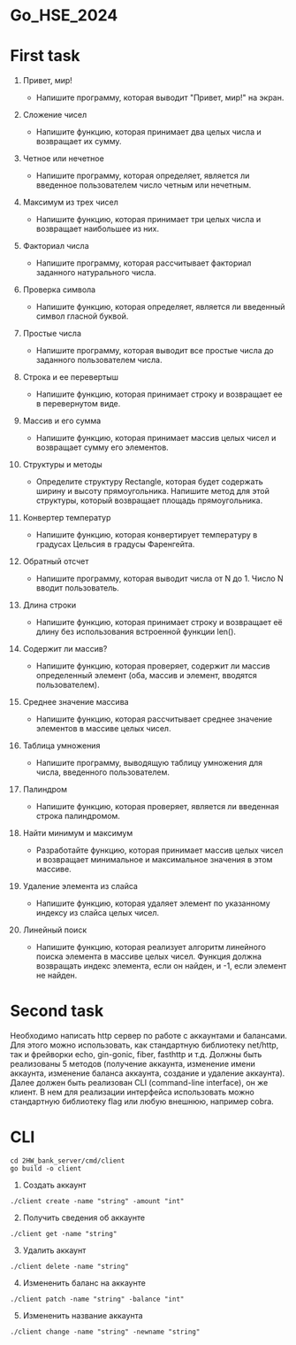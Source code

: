 # Go_HSE_2024
First task
=
  1. Привет, мир!
      - Напишите программу, которая выводит "Привет, мир!" на экран.

  2. Сложение чисел
      - Напишите функцию, которая принимает два целых числа и возвращает их сумму.

  3. Четное или нечетное
      - Напишите программу, которая определяет, является ли введенное пользователем число четным или нечетным.

  4. Максимум из трех чисел
      - Напишите функцию, которая принимает три целых числа и возвращает наибольшее из них.

  5. Факториал числа
      - Напишите программу, которая рассчитывает факториал заданного натурального числа.

  6. Проверка символа
      - Напишите функцию, которая определяет, является ли введенный символ гласной буквой.

  7. Простые числа
      - Напишите программу, которая выводит все простые числа до заданного пользователем числа.

  8. Строка и ее перевертыш
      - Напишите функцию, которая принимает строку и возвращает ее в перевернутом виде.

  9. Массив и его сумма
      - Напишите функцию, которая принимает массив целых чисел и возвращает сумму его элементов.

  10. Структуры и методы
      - Определите структуру Rectangle, которая будет содержать ширину и высоту прямоугольника. Напишите метод для этой структуры, который возвращает площадь прямоугольника.

  11. Конвертер температур
      - Напишите функцию, которая конвертирует температуру в градусах Цельсия в градусы Фаренгейта.

  12. Обратный отсчет
      - Напишите программу, которая выводит числа от N до 1. Число N вводит пользователь.

  13. Длина строки
      - Напишите функцию, которая принимает строку и возвращает её длину без использования встроенной функции len().

  14. Содержит ли массив?
      - Напишите функцию, которая проверяет, содержит ли массив определенный элемент (оба, массив и элемент, вводятся пользователем).

  15. Среднее значение массива
      - Напишите функцию, которая рассчитывает среднее значение элементов в массиве целых чисел.

  16. Таблица умножения
      - Напишите программу, выводящую таблицу умножения для числа, введенного пользователем.

  17. Палиндром
      - Напишите функцию, которая проверяет, является ли введенная строка палиндромом.

  18. Найти минимум и максимум
      - Разработайте функцию, которая принимает массив целых чисел и возвращает минимальное и максимальное значения в этом массиве.

  19. Удаление элемента из слайса
      - Напишите функцию, которая удаляет элемент по указанному индексу из слайса целых чисел.

  20. Линейный поиск
      - Напишите функцию, которая реализует алгоритм линейного поиска элемента в массиве целых чисел. Функция должна возвращать индекс элемента, если он найден, и -1, если элемент не найден.
       
Second task
=

Необходимо написать http сервер по работе с аккаунтами и балансами. Для этого можно использовать, как стандартную библиотеку net/http, так и фрейворки echo, gin-gonic, fiber, fasthttp и т.д. Должны быть реализованы 5 методов (получение аккаунта, изменение имени аккаунта, изменение баланса аккаунта, создание и удаление аккаунта). Далее должен быть реализован CLI (command-line interface), он же клиент. В нем для реализации интерфейса использовать можно стандартную библиотеку flag или любую внешнюю, например cobra.

CLI
=

```
cd 2HW_bank_server/cmd/client
go build -o client
```

1. Создать аккаунт
```
./client create -name "string" -amount "int"
```

2. Получить сведения об аккаунте
```
./client get -name "string"
```

3. Удалить аккаунт
```
./client delete -name "string"
```

4. Измененить баланс на аккаунте
```
./client patch -name "string" -balance "int"  
```

5. Измененить название аккаунта
```
./client change -name "string" -newname "string"
```
